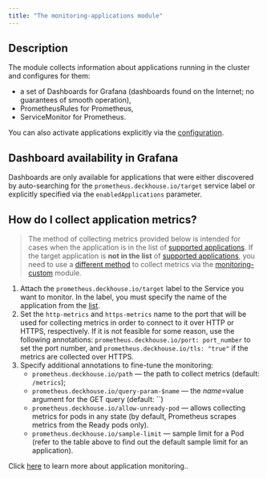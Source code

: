 ```yaml
---
title: "The monitoring-applications module"
---
```


## Description

The module collects information about applications running in the cluster and configures for them:
* a set of Dashboards for Grafana (dashboards found on the Internet; no guarantees of smooth operation),
* PrometheusRules for Prometheus,
* ServiceMonitor for Prometheus.

You can also activate applications explicitly via the [configuration](configuration.html).


## Dashboard availability in Grafana
Dashboards are only available for applications that were either discovered by auto-searching for the `prometheus.deckhouse.io/target` service label or explicitly specified via the `enabledApplications` parameter.

## How do I collect application metrics?

> The method of collecting metrics provided below is intended for cases when the application is in the list of [supported applications](../../modules/340-monitoring-applications/configuration.html#parameters). If the target application is **not in the list** of [supported applications](/modules/340-monitoring-applications/configuration.html#parameters), you need to use a [different method](/modules/300-prometheus/faq.html#how-do-I-collect-metrics-from-applications) to collect metrics via the [monitoring-custom](/modules/340-monitoring-custom/) module.

1. Attach the `prometheus.deckhouse.io/target` label to the Service you want to monitor. In the label, you must specify the name of the application from the [list](../../modules/340-monitoring-applications/configuration.html#parameters).
2. Set the `http-metrics` and `https-metrics` name to the port that will be used for collecting metrics in order to connect to it over HTTP or HTTPS, respectively.
If it is not feasible for some reason, use the following annotations: `prometheus.deckhouse.io/port: port_number` to set the port number, and `prometheus.deckhouse.io/tls: "true"` if the metrics are collected over HTTPS.
3. Specify additional annotations to fine-tune the monitoring:
    * `prometheus.deckhouse.io/path` — the path to collect metrics (default: `/metrics`);
    * `prometheus.deckhouse.io/query-param-$name` — the $name=$value argument for the GET query (default: ``)
    * `prometheus.deckhouse.io/allow-unready-pod` — allows collecting metrics for pods in any state (by default, Prometheus scrapes metrics from the Ready pods only).
    * `prometheus.deckhouse.io/sample-limit` — sample limit for a Pod (refer to the table above to find out the default sample limit for an application).

Click [here](../../modules/300-prometheus/faq.html) to learn more about application monitoring..
